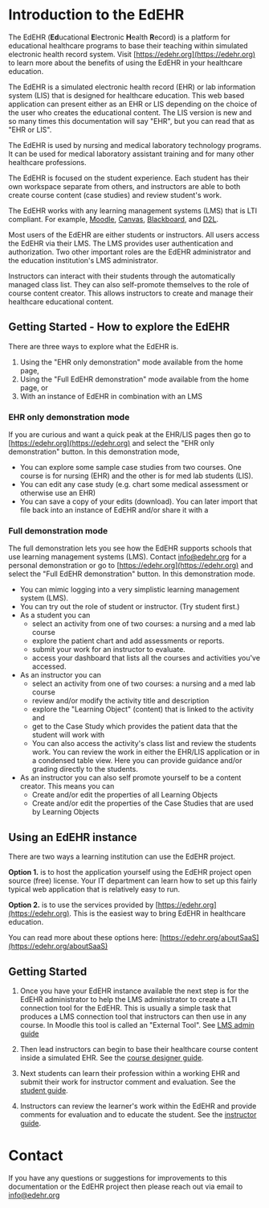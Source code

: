# Introduction to the EdEHR
The EdEHR (**Ed**ucational **E**lectronic **H**ealth **R**ecord) is a platform for educational healthcare programs to base their teaching within simulated electronic health record system.  Visit [https://edehr.org](https://edehr.org) to learn more about the benefits of using the EdEHR in your healthcare education.


The EdEHR is a simulated electronic health record (EHR) or lab information system (LIS) that is designed for healthcare education. This web based application can present either as an EHR or LIS depending on the choice of the user who creates the educational content.  The LIS version is new and so many times this documentation will say "EHR", but you can read that as "EHR or LIS". 

The EdEHR is used by nursing and medical laboratory technology programs. It can be used for medical laboratory assistant training and for many other healthcare professions. 

The EdEHR is focused on the student experience. Each student has their own workspace separate from others, and instructors are able to both create course content (case studies) and review student's work.

The EdEHR works with any learning management systems (LMS) that is LTI compliant.  For example, 
[Moodle](https://moodle.org/),
[Canvas](https://www.canvaslms.com/),
[Blackboard](https://www.blackboard.com), and
[D2L](https://www.d2l.com/).

Most users of the EdEHR are either students or instructors. All users access the EdEHR via their LMS. The LMS provides user authentication and authorization. Two other important roles are the EdEHR administrator and the education institution's LMS administrator.

Instructors can interact with their students through the automatically managed class list. They can also self-promote themselves to the role of course content creator. This allows instructors to create and manage their healthcare educational content.

## Getting Started - How to explore the EdEHR

There are three ways to explore what the EdEHR is.
1. Using the "EHR only demonstration" mode available from the home page,
2. Using the "Full EdEHR demonstration" mode available from the home page, or
3. With an instance of EdEHR in combination with an LMS

### EHR only demonstration mode

If you are curious and want a quick peak at the EHR/LIS pages then go to [https://edehr.org](https://edehr.org) and select the "EHR only demonstration" button.  In this demonstration mode,
- You can explore some sample case studies from two courses. One course is for nursing (EHR) and the other is for med lab students (LIS).
- You can edit any case study (e.g. chart some medical assessment or otherwise use an EHR)
- You can save a copy of your edits (download). You can later import that file back into an instance of EdEHR and/or share it with a

### Full demonstration mode

The full demonstration lets you see how the EdEHR supports schools that use learning management systems (LMS).  Contact
[info@edehr.org](mailto:info@edehr.org) for a personal demonstration or go to [https://edehr.org](https://edehr.org) and select the "Full EdEHR demonstration" button.  In this demonstration mode.
- You can mimic logging into a very simplistic learning management system (LMS).
- You can try out the role of student or instructor. (Try student first.)
- As a student you can 
  - select an activity from one of two courses: a nursing and a med lab course
  - explore the patient chart and add assessments or reports.
  - submit your work for an instructor to evaluate.
  - access your dashboard that lists all the courses and activities you've accessed.
- As an instructor you can
  - select an activity from one of two courses: a nursing and a med lab course
  - review and/or modify the activity title and description
  - explore the "Learning Object" (content) that is linked to the activity and 
  - get to the Case Study which provides the patient data that the student will work with
  - You can also access the activity's class list and review the students work. You can review the work in either the EHR/LIS application or in a condensed table view. Here you can provide guidance and/or grading directly to the students. 
- As an instructor you can also self promote yourself to be a content creator. This means you can
  - Create and/or edit the properties of all Learning Objects
  - Create and/or edit the properties of the Case Studies that are used by Learning Objects

## Using an EdEHR instance

There are two ways a learning institution can use the EdEHR project. 

**Option 1.** is to host the application yourself using the EdEHR project open source (free) license. Your IT department can learn how to set up this fairly typical web application that is relatively easy to run. 

**Option 2.** is to use the services provided by [https://edehr.org](https://edehr.org). This is the easiest way to bring EdEHR in healthcare education.

You can read more about these options here: [https://edehr.org/aboutSaaS](https://edehr.org/aboutSaaS)

## Getting Started 

1. Once you have your EdEHR instance available the next step is for the EdEHR administrator to help the LMS administrator to create a LTI connection tool for the EdEHR.  This is usually a simple task that produces a LMS connection tool that instructors can then use in any course. In Moodle this tool is called an "External Tool".  See [LMS admin guide](/lms-admin)

2. Then lead instructors can begin to base their healthcare course content inside a simulated EHR.  See the [course designer guide](/course-designer/).

3. Next students can learn their profession within a working EHR and submit their work for instructor comment and evaluation. See the [student guide](/student/).

4. Instructors can review the learner's work within the EdEHR and provide comments for evaluation and to educate the student. See the [instructor guide](/instructor/).

# Contact

If you have any questions or suggestions for improvements to this documentation or the EdEHR project then please reach out via email to
[info@edehr.org](mailto:info@edehr.org) 
